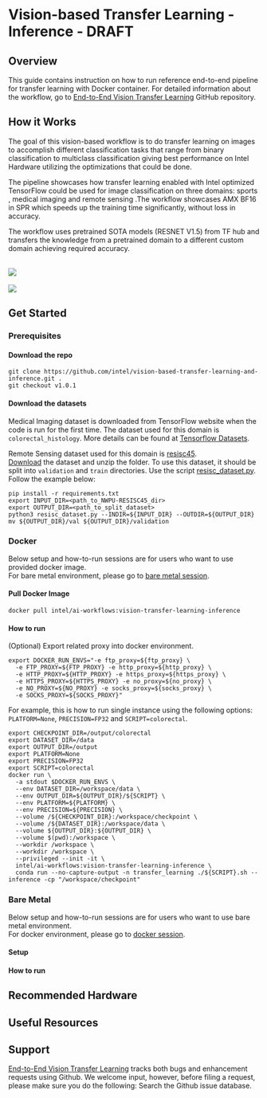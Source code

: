 # Vision-based Transfer Learning - Inference - **DRAFT**

## Overview
This guide contains instruction on how to run reference end-to-end pipeline for transfer learning with Docker container. For detailed information about the workflow, go to [End-to-End Vision Transfer Learning](https://github.com/intel/vision-based-transfer-learning-and-inference) GitHub repository.

## How it Works
The goal of this vision-based workflow is to do transfer learning on images to accomplish different classification tasks that range from binary classification to multiclass classification giving best performance on Intel Hardware utilizing the optimizations that could be done.

The pipeline showcases how transfer learning enabled with Intel optimized TensorFlow could be used for image classification on three domains: sports , medical imaging and remote sensing .The workflow showcases AMX  BF16 in SPR which speeds up the training time significantly, without loss in accuracy.

The workflow uses pretrained SOTA models (RESNET V1.5) from TF hub and transfers the knowledge from a pretrained domain to a different custom domain achieving required accuracy.

<br><img src="https://user-images.githubusercontent.com/52259352/202562899-d2867491-f08b-4393-be27-d8db28931bd6.png"><br>
<br><img src="https://user-images.githubusercontent.com/52259352/202562891-5b065c21-9ea5-427d-b555-8cc3419c8a39.png"><br>

## Get Started

### **Prerequisites**

#### Download the repo
```
git clone https://github.com/intel/vision-based-transfer-learning-and-inference.git .
git checkout v1.0.1
```
#### Download the datasets
Medical Imaging dataset is downloaded from TensorFlow website when the code is run for the first time. The dataset used for this domain is `colorectal_histology`. More details can be found at [Tensorflow Datasets](https://www.tensorflow.org/datasets/catalog/colorectal_histology). 

Remote Sensing dataset used for this domain is [resisc45](https://www.tensorflow.org/datasets/catalog/resisc45).  
[Download](https://onedrive.live.com/?authkey=%21AHHNaHIlzp%5FIXjs&cid=5C5E061130630A68&id=5C5E061130630A68%21107&parId=5C5E061130630A68%21112&action=locate ) the dataset and unzip the folder. To use this dataset, it should be split into `validation` and `train` directories. Use the script [resisc_dataset.py](https://github.com/intel/vision-based-transfer-learning-and-inference/blob/v1.0.1/resisc_dataset.py). Follow the example below:
```
pip install -r requirements.txt
export INPUT_DIR=<path_to_NWPU-RESISC45_dir>
export OUTPUT_DIR=<path_to_split_dataset>
python3 resisc_dataset.py --INDIR=${INPUT_DIR} --OUTDIR=${OUTPUT_DIR}
mv ${OUTPUT_DIR}/val ${OUTPUT_DIR}/validation
```

### **Docker**
Below setup and how-to-run sessions are for users who want to use provided docker image.  
For bare metal environment, please go to [bare metal session](#bare-metal).

#### **Pull Docker Image**
```
docker pull intel/ai-workflows:vision-transfer-learning-inference 
```

#### How to run 

(Optional) Export related proxy into docker environment.
```
export DOCKER_RUN_ENVS="-e ftp_proxy=${ftp_proxy} \
  -e FTP_PROXY=${FTP_PROXY} -e http_proxy=${http_proxy} \
  -e HTTP_PROXY=${HTTP_PROXY} -e https_proxy=${https_proxy} \
  -e HTTPS_PROXY=${HTTPS_PROXY} -e no_proxy=${no_proxy} \
  -e NO_PROXY=${NO_PROXY} -e socks_proxy=${socks_proxy} \
  -e SOCKS_PROXY=${SOCKS_PROXY}"
```

For example, this is how to run single instance using the following options: `PLATFORM=None`, `PRECISION=FP32` and `SCRIPT=colorectal`.
```
export CHECKPOINT_DIR=/output/colorectal
export DATASET_DIR=/data
export OUTPUT_DIR=/output
export PLATFORM=None
export PRECISION=FP32
export SCRIPT=colorectal
docker run \
  -a stdout $DOCKER_RUN_ENVS \
  --env DATASET_DIR=/workspace/data \
  --env OUTPUT_DIR=${OUTPUT_DIR}/${SCRIPT} \
  --env PLATFORM=${PLATFORM} \
  --env PRECISION=${PRECISION} \
  --volume /${CHECKPOINT_DIR}:/workspace/checkpoint \
  --volume /${DATASET_DIR}:/workspace/data \
  --volume ${OUTPUT_DIR}:${OUTPUT_DIR} \
  --volume $(pwd):/workspace \
  --workdir /workspace \
  --workdir /workspace \
  --privileged --init -it \
  intel/ai-workflows:vision-transfer-learning-inference \
  conda run --no-capture-output -n transfer_learning ./${SCRIPT}.sh --inference -cp "/workspace/checkpoint"
```

### **Bare Metal**
Below setup and how-to-run sessions are for users who want to use bare metal environment.  
For docker environment, please go to [docker session](#docker).
#### Setup 


#### How to run 


## Recommended Hardware 


## Useful Resources 


## Support  
[End-to-End Vision Transfer Learning](https://github.com/intel/vision-based-transfer-learning-and-inference) tracks both bugs and enhancement requests using Github. We welcome input, however, before filing a request, please make sure you do the following: Search the Github issue database.
